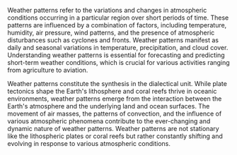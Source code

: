 

Weather patterns refer to the variations and changes in atmospheric conditions occurring in a particular region over short periods of time. These patterns are influenced by a combination of factors, including temperature, humidity, air pressure, wind patterns, and the presence of atmospheric disturbances such as cyclones and fronts. Weather patterns manifest as daily and seasonal variations in temperature, precipitation, and cloud cover. Understanding weather patterns is essential for forecasting and predicting short-term weather conditions, which is crucial for various activities ranging from agriculture to aviation.

Weather patterns constitute the synthesis in the dialectical unit. While plate tectonics shape the Earth's lithosphere and coral reefs thrive in oceanic environments, weather patterns emerge from the interaction between the Earth's atmosphere and the underlying land and ocean surfaces. The movement of air masses, the patterns of convection, and the influence of various atmospheric phenomena contribute to the ever-changing and dynamic nature of weather patterns. Weather patterns are not stationary like the lithospheric plates or coral reefs but rather constantly shifting and evolving in response to various atmospheric conditions.


